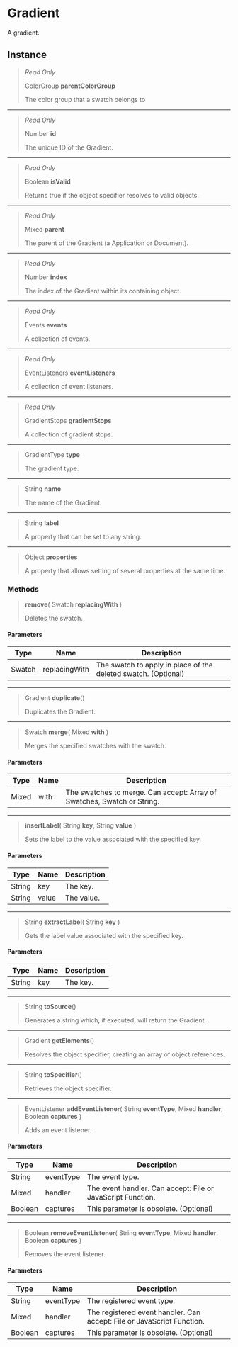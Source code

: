 # Gradient
A gradient.

## Instance
> *Read Only* 
> 
> ColorGroup **parentColorGroup** 
>
> The color group that a swatch belongs to
*** 
> *Read Only* 
> 
> Number **id** 
>
> The unique ID of the Gradient.
*** 
> *Read Only* 
> 
> Boolean **isValid** 
>
> Returns true if the object specifier resolves to valid objects.
*** 
> *Read Only* 
> 
> Mixed **parent** 
>
> The parent of the Gradient (a Application or Document).
*** 
> *Read Only* 
> 
> Number **index** 
>
> The index of the Gradient within its containing object.
*** 
> *Read Only* 
> 
> Events **events** 
>
> A collection of events.
*** 
> *Read Only* 
> 
> EventListeners **eventListeners** 
>
> A collection of event listeners.
*** 
> *Read Only* 
> 
> GradientStops **gradientStops** 
>
> A collection of gradient stops.
*** 
> GradientType **type** 
>
> The gradient type.
*** 
> String **name** 
>
> The name of the Gradient.
*** 
> String **label** 
>
> A property that can be set to any string.
*** 
> Object **properties** 
>
> A property that allows setting of several properties at the same time.

### Methods
> **remove**( Swatch **replacingWith** )
> 
> Deletes the swatch.
#### Parameters
| Type | Name | Description |
|---|---|---|
| Swatch | replacingWith | The swatch to apply in place of the deleted swatch. (Optional) |

*** 
> Gradient **duplicate**()
> 
> Duplicates the Gradient.
*** 
> Swatch **merge**( Mixed **with** )
> 
> Merges the specified swatches with the swatch.
#### Parameters
| Type | Name | Description |
|---|---|---|
| Mixed | with | The swatches to merge. Can accept: Array of Swatches, Swatch or String. |

*** 
> **insertLabel**( String **key**, String **value** )
> 
> Sets the label to the value associated with the specified key.
#### Parameters
| Type | Name | Description |
|---|---|---|
| String | key | The key. |
| String | value | The value. |

*** 
> String **extractLabel**( String **key** )
> 
> Gets the label value associated with the specified key.
#### Parameters
| Type | Name | Description |
|---|---|---|
| String | key | The key. |

*** 
> String **toSource**()
> 
> Generates a string which, if executed, will return the Gradient.
*** 
> Gradient **getElements**()
> 
> Resolves the object specifier, creating an array of object references.
*** 
> String **toSpecifier**()
> 
> Retrieves the object specifier.
*** 
> EventListener **addEventListener**( String **eventType**, Mixed **handler**, Boolean **captures** )
> 
> Adds an event listener.
#### Parameters
| Type | Name | Description |
|---|---|---|
| String | eventType | The event type. |
| Mixed | handler | The event handler. Can accept: File or JavaScript Function. |
| Boolean | captures | This parameter is obsolete. (Optional) |

*** 
> Boolean **removeEventListener**( String **eventType**, Mixed **handler**, Boolean **captures** )
> 
> Removes the event listener.
#### Parameters
| Type | Name | Description |
|---|---|---|
| String | eventType | The registered event type. |
| Mixed | handler | The registered event handler. Can accept: File or JavaScript Function. |
| Boolean | captures | This parameter is obsolete. (Optional) |


